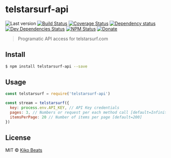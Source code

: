 # telstarsurf-api

![Last version](https://img.shields.io/github/tag/Kikobeats/telstarsurf-api.svg?style=flat-square)
[![Build Status](http://img.shields.io/travis/Kikobeats/telstarsurf-api/master.svg?style=flat-square)](https://travis-ci.org/Kikobeats/telstarsurf-api)
[![Coverage Status](https://img.shields.io/coveralls/Kikobeats/telstarsurf-api.svg?style=flat-square)](https://coveralls.io/github/Kikobeats/telstarsurf-api)
[![Dependency status](http://img.shields.io/david/Kikobeats/telstarsurf-api.svg?style=flat-square)](https://david-dm.org/Kikobeats/telstarsurf-api)
[![Dev Dependencies Status](http://img.shields.io/david/dev/Kikobeats/telstarsurf-api.svg?style=flat-square)](https://david-dm.org/Kikobeats/telstarsurf-api#info=devDependencies)
[![NPM Status](http://img.shields.io/npm/dm/telstarsurf-api.svg?style=flat-square)](https://www.npmjs.org/package/telstarsurf-api)
[![Donate](https://img.shields.io/badge/donate-paypal-blue.svg?style=flat-square)](https://paypal.me/Kikobeats)

> Programatic API access for telstarsurf.com

## Install

```bash
$ npm install telstarsurf-api --save
```

## Usage

```js
const telstarsurf = require('telstarsurf-api')

const stream = telstarsurf({
  key: process.env.API_KEY, // API Key credentials
  pages: 3, // Numbers or request per each method call [default=Infinity]
  itemsPerPage: 20 // Number of items per page [default=200]
})
```

## License

MIT © [Kiko Beats](http://kikobeats.com)
